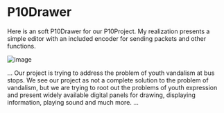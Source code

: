 # P10Drawer
Here is an soft P10Drawer for our P10Project.
My realization presents a simple editor with an included encoder for sending packets and other functions.

![image](https://github.com/MumuCarrot/P10Drawer/assets/138333895/4415b027-cefc-48c2-b193-54eb3ac2d2b0)

...
Our project is trying to address the problem of youth vandalism at bus stops. We see our project as not a complete solution to the problem of vandalism, but we are trying to root out the problems of youth expression and present widely available digital panels for drawing, displaying information, playing sound and much more.
...
